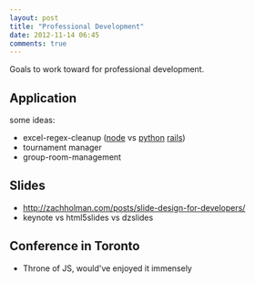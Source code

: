 ```yaml
---
layout: post
title: "Professional Development"
date: 2012-11-14 06:45
comments: true
---
```


Goals to work toward for professional development.

## Application
some ideas:
- excel-regex-cleanup ([node](https://github.com/wdavidw/node-csv-parser) vs [python](http://docs.python-tablib.org/en/latest/) [rails](https://github.com/wtn/csv_records))
- tournament manager
- group-room-management

## Slides
- http://zachholman.com/posts/slide-design-for-developers/<br>
- keynote vs html5slides vs dzslides

## Conference in Toronto
- Throne of JS, would've enjoyed it immensely

